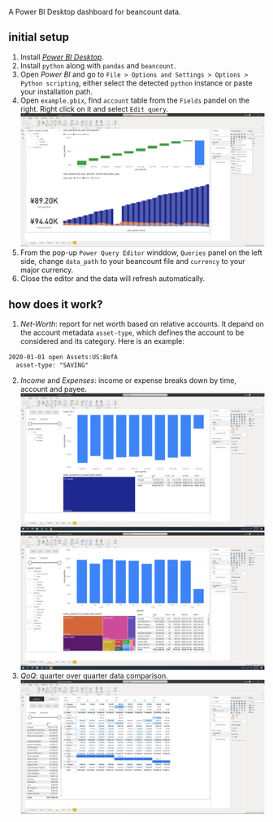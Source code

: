 A Power BI Desktop dashboard for beancount data.

## initial setup
1. Install [*Power BI Desktop*](https://powerbi.microsoft.com/en-us/desktop/).
2. Install `python` along with `pandas` and `beancount`.
3. Open *Power BI* and go to `File > Options and Settings > Options > Python scripting`, either select the detected `python` instance or paste your installation path.
4. Open `example.pbix`, find `account` table from the `Fields` pandel on the right. Right click on it and select `Edit query`.
![](screenshots/screenshot_001.png)
5. From the pop-up `Power Query Editor` winddow, `Queries` panel on the left side, change `data_path` to your beancount file and `currency` to your major currency.
6. Close the editor and the data will refresh automatically.

## how does it work?
1. *Net-Worth*: report for net worth based on relative accounts. It depand on the account metadata `asset-type`, which defines the account to be considered and its category. Here is an example: 
```text
2020-01-01 open Assets:US:BofA
  asset-type: "SAVING"
```
2. *Income* and *Expenses*: income or expense breaks down by time, account and payee.
![](screenshots/screenshot_002.png) ![](screenshots/screenshot_003.png)
3. *QoQ*: quarter over quarter data comparison.
![](screenshots/screenshot_004.png)
